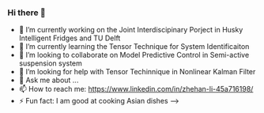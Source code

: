 ### Hi there 👋

- 🔭 I’m currently working on the Joint Interdiscipinary Porject in Husky Intelligent Fridges and TU Delft 
- 🌱 I’m currently learning the Tensor Technique for System Identificaiton
- 👯 I’m looking to collaborate on Model Predictive Control in Semi-active suspension system
- 🤔 I’m looking for help with Tensor Techinnique in Nonlinear Kalman Filter
- 💬 Ask me about ...
- 📫 How to reach me: https://www.linkedin.com/in/zhehan-li-45a716198/
- ⚡ Fun fact: I am good at cooking Asian dishes
-->

